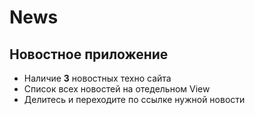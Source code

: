 # News
## Новостное приложение 
- Наличие **3** новостных техно сайта 
- Список всех новостей на отедельном View
- Делитесь и переходите по ссылке нужной новости
